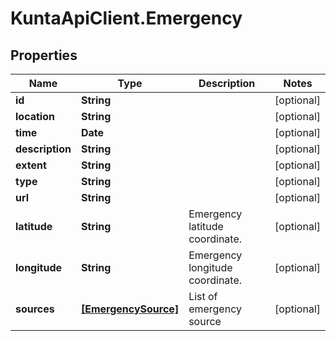 # KuntaApiClient.Emergency

## Properties
Name | Type | Description | Notes
------------ | ------------- | ------------- | -------------
**id** | **String** |  | [optional] 
**location** | **String** |  | [optional] 
**time** | **Date** |  | [optional] 
**description** | **String** |  | [optional] 
**extent** | **String** |  | [optional] 
**type** | **String** |  | [optional] 
**url** | **String** |  | [optional] 
**latitude** | **String** | Emergency latitude coordinate. | [optional] 
**longitude** | **String** | Emergency longitude coordinate. | [optional] 
**sources** | [**[EmergencySource]**](EmergencySource.md) | List of emergency source | [optional] 


